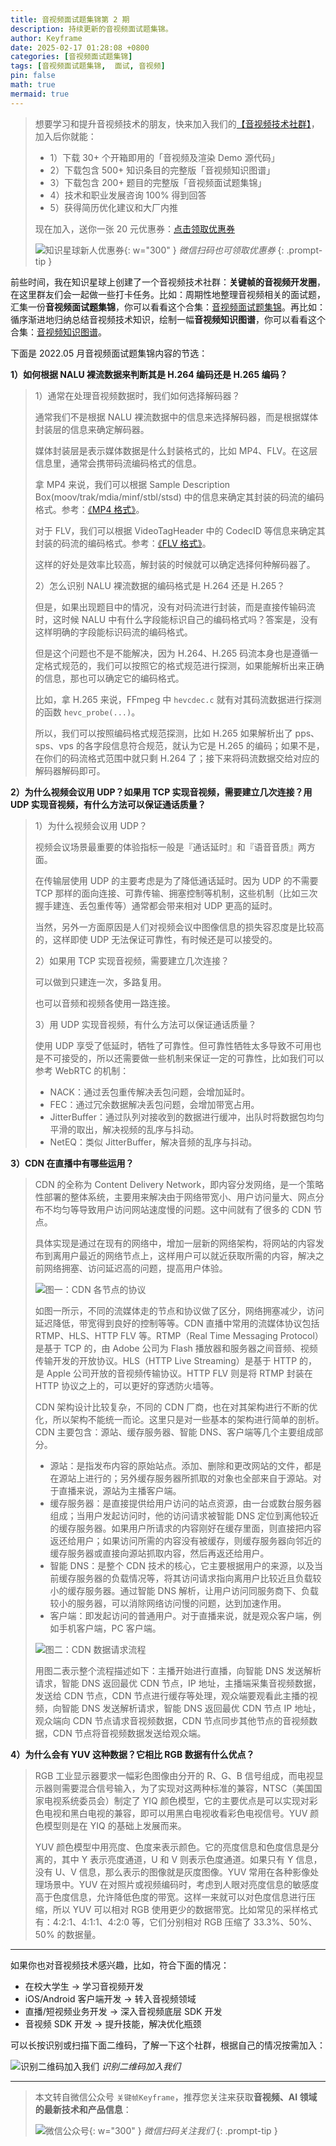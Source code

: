 ```yaml
---
title: 音视频面试题集锦第 2 期
description: 持续更新的音视频面试题集锦。
author: Keyframe
date: 2025-02-17 01:28:08 +0800
categories: [音视频面试题集锦]
tags: [音视频面试题集锦,  面试, 音视频]
pin: false
math: true
mermaid: true
---
```


>想要学习和提升音视频技术的朋友，快来加入我们的<a href="https://t.zsxq.com/jRprT" target="_blank" rel="noopener noreferrer">【音视频技术社群】</a>，加入后你就能：
>
>- 1）下载 30+ 个开箱即用的「音视频及渲染 Demo 源代码」
>- 2）下载包含 500+ 知识条目的完整版「音视频知识图谱」
>- 3）下载包含 200+ 题目的完整版「音视频面试题集锦」
>- 4）技术和职业发展咨询 100% 得到回答
>- 5）获得简历优化建议和大厂内推
>  
>现在加入，送你一张 20 元优惠券：<a href="https://t.zsxq.com/jRprT" target="_blank" rel="noopener noreferrer">点击领取优惠券</a>
>
>![知识星球新人优惠券](assets/img/keyframe-zsxq-coupon.png){: w="300" }
>_微信扫码也可领取优惠券_
{: .prompt-tip }

前些时间，我在知识星球上创建了一个音视频技术社群：**关键帧的音视频开发圈**，在这里群友们会一起做一些打卡任务。比如：周期性地整理音视频相关的面试题，汇集一份**音视频面试题集锦**，你可以看看这个合集：[音视频面试题集锦](https://mp.weixin.qq.com/mp/appmsgalbum?__biz=MjM5MTkxOTQyMQ==&action=getalbum&album_id=2380776196751425539#wechat_redirect)。再比如：循序渐进地归纳总结音视频技术知识，绘制一幅**音视频知识图谱**，你可以看看这个合集：[音视频知识图谱](https://mp.weixin.qq.com/mp/appmsgalbum?__biz=MjM5MTkxOTQyMQ==&action=getalbum&album_id=2349658423078092802#wechat_redirect)。

下面是 2022.05 月音视频面试题集锦内容的节选：

**1）如何根据 NALU 裸流数据来判断其是 H.264 编码还是 H.265 编码？**

>1）通常在处理音视频数据时，我们如何选择解码器？
>
>通常我们不是根据 NALU 裸流数据中的信息来选择解码器，而是根据媒体封装层的信息来确定解码器。
>
>媒体封装层是表示媒体数据是什么封装格式的，比如 MP4、FLV。在这层信息里，通常会携带码流编码格式的信息。
>
>拿 MP4 来说，我们可以根据 Sample Description Box(moov/trak/mdia/minf/stbl/stsd) 中的信息来确定其封装的码流的编码格式。参考：[《MP4 格式》](https://mp.weixin.qq.com/s?__biz=MjM5MTkxOTQyMQ==&mid=2257484677&idx=1&sn=a868911489519592930e18a60966d6a1&chksm=a5d4e7d792a36ec18653479f935aba1f27f44496b705ee8f68bc4965fd9682c0c0b865acd2cc&cur_album_id=2140155659911233539&scene=189#wechat_redirect)。
>
>对于 FLV，我们可以根据 VideoTagHeader 中的 CodecID 等信息来确定其封装的码流的编码格式。参考：[《FLV 格式》](https://mp.weixin.qq.com/s?__biz=MjM5MTkxOTQyMQ==&mid=2257484681&idx=1&sn=f78420b6b5ceb7339d79b871b4c8f9cf&chksm=a5d4e7db92a36ecdff22f6ce685d77bd11efb2d250b269aa0f2ff5387db6a6f90edbb4c1c524&scene=178&cur_album_id=2140155659911233539#rd)。
>
>这样的好处是效率比较高，解封装的时候就可以确定选择何种解码器了。
>
>2）怎么识别 NALU 裸流数据的编码格式是 H.264 还是 H.265？
>
>但是，如果出现题目中的情况，没有对码流进行封装，而是直接传输码流时，这时候 NALU 中有什么字段能标识自己的编码格式吗？答案是，没有这样明确的字段能标识码流的编码格式。
>
>但是这个问题也不是不能解决，因为 H.264、H.265 码流本身也是遵循一定格式规范的，我们可以按照它的格式规范进行探测，如果能解析出来正确的信息，那也可以确定它的编码格式。
>
>比如，拿 H.265 来说，FFmpeg 中 `hevcdec.c` 就有对其码流数据进行探测的函数 `hevc_probe(...)`。
>
>所以，我们可以按照编码格式规范探测，比如 H.265 如果解析出了 pps、sps、vps 的各字段信息符合规范，就认为它是 H.265 的编码；如果不是，在你们的码流格式范围中就只剩 H.264 了；接下来将码流数据交给对应的解码器解码即可。


**2）为什么视频会议用 UDP？如果用 TCP 实现音视频，需要建立几次连接？用 UDP 实现音视频，有什么方法可以保证通话质量？**

>1）为什么视频会议用 UDP？
>
>视频会议场景最重要的体验指标一般是『通话延时』和『语音音质』两方面。
>
>在传输层使用 UDP 的主要考虑是为了降低通话延时。因为 UDP 的不需要 TCP 那样的面向连接、可靠传输、拥塞控制等机制，这些机制（比如三次握手建连、丢包重传等）通常都会带来相对 UDP 更高的延时。
>
>当然，另外一方面原因是人们对视频会议中图像信息的损失容忍度是比较高的，这样即使 UDP 无法保证可靠性，有时候还是可以接受的。
>
>2）如果用 TCP 实现音视频，需要建立几次连接？
>
>可以做到只建连一次，多路复用。
>
>也可以音频和视频各使用一路连接。
>
>3）用 UDP 实现音视频，有什么方法可以保证通话质量？
>
>使用 UDP 享受了低延时，牺牲了可靠性。但可靠性牺牲太多导致不可用也是不可接受的，所以还需要做一些机制来保证一定的可靠性，比如我们可以参考 WebRTC 的机制：
>
>- NACK：通过丢包重传解决丢包问题，会增加延时。
>- FEC：通过冗余数据解决丢包问题，会增加带宽占用。
>- JitterBuffer：通过队列对接收到的数据进行缓冲，出队时将数据包均匀平滑的取出，解决视频的乱序与抖动。
>- NetEQ：类似 JitterBuffer，解决音频的乱序与抖动。



**3）CDN 在直播中有哪些运用？**

>CDN 的全称为 Content Delivery Network，即内容分发网络，是一个策略性部署的整体系统，主要用来解决由于网络带宽小、用户访问量大、网点分布不均匀等导致用户访问网站速度慢的问题。这中间就有了很多的 CDN 节点。
>
>具体实现是通过在现有的网络中，增加一层新的网络架构，将网站的内容发布到离用户最近的网络节点上，这样用户可以就近获取所需的内容，解决之前网络拥塞、访问延迟高的问题，提高用户体验。
>
>![图一：CDN 各节点的协议](assets/resource/av-interview-qa/cdn-structure.webp)
>
>如图一所示，不同的流媒体走的节点和协议做了区分，网络拥塞减少，访问延迟降低，带宽得到良好的控制等等。CDN 直播中常用的流媒体协议包括 RTMP、HLS、HTTP FLV 等。RTMP（Real Time Messaging Protocol）是基于 TCP 的，由 Adobe 公司为 Flash 播放器和服务器之间音频、视频传输开发的开放协议。HLS（HTTP Live Streaming）是基于 HTTP 的，是 Apple 公司开放的音视频传输协议。HTTP FLV 则是将 RTMP 封装在 HTTP 协议之上的，可以更好的穿透防火墙等。
>
>CDN 架构设计比较复杂，不同的 CDN 厂商，也在对其架构进行不断的优化，所以架构不能统一而论。这里只是对一些基本的架构进行简单的剖析。CDN 主要包含：源站、缓存服务器、智能 DNS、客户端等几个主要组成部分。
>
>- 源站：是指发布内容的原始站点。添加、删除和更改网站的文件，都是在源站上进行的；另外缓存服务器所抓取的对象也全部来自于源站。对于直播来说，源站为主播客户端。
>- 缓存服务器：是直接提供给用户访问的站点资源，由一台或数台服务器组成；当用户发起访问时，他的访问请求被智能 DNS 定位到离他较近的缓存服务器。如果用户所请求的内容刚好在缓存里面，则直接把内容返还给用户；如果访问所需的内容没有被缓存，则缓存服务器向邻近的缓存服务器或直接向源站抓取内容，然后再返还给用户。
>- 智能 DNS：是整个 CDN 技术的核心，它主要根据用户的来源，以及当前缓存服务器的负载情况等，将其访问请求指向离用户比较近且负载较小的缓存服务器。通过智能 DNS 解析，让用户访问同服务商下、负载较小的服务器，可以消除网络访问慢的问题，达到加速作用。
>- 客户端：即发起访问的普通用户。对于直播来说，就是观众客户端，例如手机客户端，PC 客户端。
>
>![图二：CDN 数据请求流程](assets/resource/av-interview-qa/cdn-data-flow.webp)
>
>用图二表示整个流程描述如下：主播开始进行直播，向智能 DNS 发送解析请求，智能 DNS 返回最优 CDN 节点，IP 地址，主播端采集音视频数据，发送给 CDN 节点，CDN 节点进行缓存等处理，观众端要观看此主播的视频，向智能 DNS 发送解析请求，智能 DNS 返回最优 CDN 节点 IP 地址，观众端向 CDN 节点请求音视频数据，CDN 节点同步其他节点的音视频数据，CDN 节点将音视频数据发送给观众端。


**4）为什么会有 YUV 这种数据？它相比 RGB 数据有什么优点？**

>RGB 工业显示器要求一幅彩色图像由分开的 R、G、B 信号组成，而电视显示器则需要混合信号输入，为了实现对这两种标准的兼容，NTSC（美国国家电视系统委员会）制定了 YIQ 颜色模型，它的主要优点是可以实现对彩色电视和黑白电视的兼容，即可以用黑白电视收看彩色电视信号。YUV 颜色模型则是在 YIQ 的基础上发展而来。
>
>YUV 颜色模型中用亮度、色度来表示颜色。它的亮度信息和色度信息是分离的，其中 Y 表示亮度通道，U 和 V 则表示色度通道。如果只有 Y 信息，没有 U、V 信息，那么表示的图像就是灰度图像。YUV 常用在各种影像处理场景中。YUV 在对照片或视频编码时，考虑到人眼对亮度信息的敏感度高于色度信息，允许降低色度的带宽。这样一来就可以对色度信息进行压缩，所以 YUV 可以相对 RGB 使用更少的数据带宽。比如常见的采样格式有：4:2:1、4:1:1、4:2:0 等，它们分别相对 RGB 压缩了 33.3%、50%、50% 的数据量。



---

如果你也对音视频技术感兴趣，比如，符合下面的情况：

- 在校大学生 → 学习音视频开发
- iOS/Android 客户端开发 → 转入音视频领域
- 直播/短视频业务开发 → 深入音视频底层 SDK 开发
- 音视频 SDK 开发 → 提升技能，解决优化瓶颈

可以长按识别或扫描下面二维码，了解一下这个社群，根据自己的情况按需加入：

![识别二维码加入我们](assets/img/keyframe-zsxq.png)
_识别二维码加入我们_


---

> 本文转自微信公众号 `关键帧Keyframe`，推荐您关注来获取**音视频、AI 领域的最新技术和产品信息**：
>
>![微信公众号](assets/img/keyframe-mp.jpg){: w="300" }
>_微信扫码关注我们_
{: .prompt-tip }

